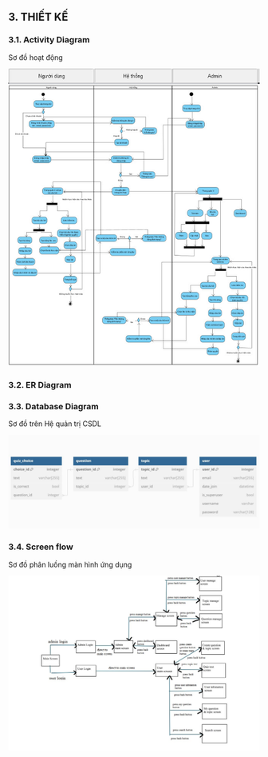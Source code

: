 ## 3. THIẾT KẾ

### 3.1. Activity Diagram
Sơ đồ hoạt động

![Sơ đồ hoạt động](./images/Activity%20Diagram.JPG)
### 3.2. ER Diagram

### 3.3. Database Diagram

Sơ đồ trên Hệ quản trị CSDL

![Sơ đồ trên Hệ quản trị CSDL](./images/Database%20Diagram.JPG)

### 3.4. Screen flow

Sơ đồ phân luồng màn hình ứng dụng

![Sơ đồ luồng màn hinh](./images/screen_flow.JPG)
